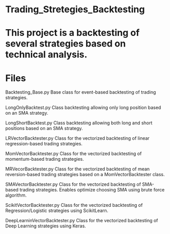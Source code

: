 # Trading_Stretegies_Backtesting
# This project is a backtesting of several strategies based on technical analysis.

Files
===================================================================================================
Backtesting_Base.py 
Base class for event-based backtesting of trading strategies.

LongOnlyBacktest.py 
Class backtesting allowing only long position based on an SMA strategy.

LongShortBacktest.py 
Class backtesting allowing both long and short positions based on an SMA strategy.

LRVectorBacktester.py 
Class for the vectorized backtesting of linear regression-based trading strategies.

MomVectorBacktester.py 
Class for the vectorized backtesting of momentum-based trading strategies.

MRVecorBacktester.py 
Class for the vectorized backtesting of mean reversion-based trading strategies based on a MomVectorBacktester class.

SMAVectorBacktester.py 
Class for the vectorized backtesting of SMA-based trading strategies. Enables optimize choosing SMA using brute force algorithm.

ScikitVectorBacktester.py
Class for the vectorized backtesting of Regression/Logistic strategies using ScikitLearn.

DeepLearninVectorBacktester.py
Class for the vectorized backtesting of Deep Learning strategies using Keras.
